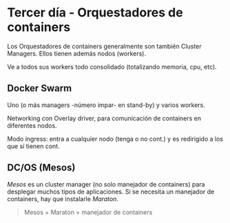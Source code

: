 # Tercer día - Orquestadores de containers

Los Orquestadores de containers generalmente son también Cluster Managers. Ellos tienen además nodos (workers).

Ve a todos sus workers todo consolidado (totalizando memoria, cpu, etc).

## Docker Swarm

Uno (o más managers -número impar- en stand-by) y varios workers.

Networking con Overlay driver, para comunicación de containers en diferentes nodos.

Modo ingress: entra a cualquier nodo (tenga o no cont.) y es redirigido a los que sí tienen cont.

## DC/OS (Mesos)

*Mesos* es un cluster manager (no solo manejador de containers) para desplegar muchos tipos de aplicaciones. Si se necesita un manejador de containers, hay que instalarle *Maraton*.

> Mesos + Maraton = manejador de containers
